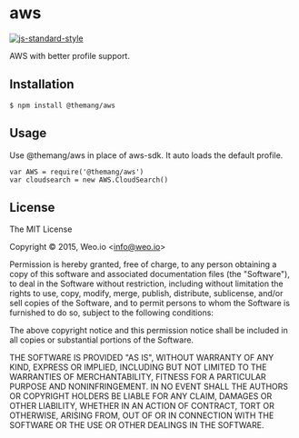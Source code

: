 
# aws

[![js-standard-style](https://img.shields.io/badge/code%20style-standard-brightgreen.svg?style=flat)](https://github.com/feross/standard)

AWS with better profile support.

## Installation

    $ npm install @themang/aws

## Usage

Use @themang/aws in place of aws-sdk. It auto loads the default profile.

```
var AWS = require('@themang/aws')
var cloudsearch = new AWS.CloudSearch()
```

## License

The MIT License

Copyright &copy; 2015, Weo.io &lt;info@weo.io&gt;

Permission is hereby granted, free of charge, to any person obtaining a copy of this software and associated documentation files (the "Software"), to deal in the Software without restriction, including without limitation the rights to use, copy, modify, merge, publish, distribute, sublicense, and/or sell copies of the Software, and to permit persons to whom the Software is furnished to do so, subject to the following conditions:

The above copyright notice and this permission notice shall be included in all copies or substantial portions of the Software.

THE SOFTWARE IS PROVIDED "AS IS", WITHOUT WARRANTY OF ANY KIND, EXPRESS OR IMPLIED, INCLUDING BUT NOT LIMITED TO THE WARRANTIES OF MERCHANTABILITY, FITNESS FOR A PARTICULAR PURPOSE AND NONINFRINGEMENT. IN NO EVENT SHALL THE AUTHORS OR COPYRIGHT HOLDERS BE LIABLE FOR ANY CLAIM, DAMAGES OR OTHER LIABILITY, WHETHER IN AN ACTION OF CONTRACT, TORT OR OTHERWISE, ARISING FROM, OUT OF OR IN CONNECTION WITH THE SOFTWARE OR THE USE OR OTHER DEALINGS IN THE SOFTWARE.
